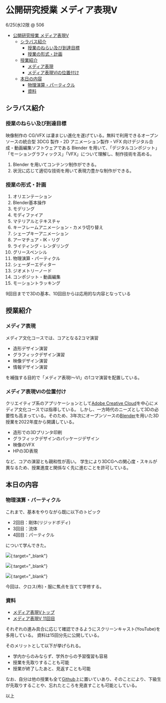 # 公開研究授業 メディア表現V
6/25(水)2限 @ 506

- [公開研究授業 メディア表現V](#公開研究授業-メディア表現v)
  - [シラバス紹介](#シラバス紹介)
    - [授業のねらい及び到達目標](#授業のねらい及び到達目標)
    - [授業の形式・計画](#授業の形式計画)
  - [授業紹介](#授業紹介)
    - [メディア表現](#メディア表現)
    - [メディア表現VIの位置付け](#メディア表現viの位置付け)
  - [本日の内容](#本日の内容)
    - [物理演算・パーティクル](#物理演算パーティクル)
    - [資料](#資料)

## シラバス紹介
### 授業のねらい及び到達目標
映像制作の CG/VFX は凄まじい進化を遂げている。無料で利用できるオープンソースの統合型 3DCG 製作・2D アニメーション製作・VFX 向けデジタル合成・動画編集ソフトウェアである Blender を用いて、「デジタルコンポジット」「モーショングラフィックス」「VFX」について理解し、制作技術を高める。

1. Blender を用いてコンテンツ制作ができる。
2. 状況に応じて適切な技術を用いて表現力豊かな制作ができる。

### 授業の形式・計画
1. オリエンテーション
2. Blender基本操作
3. モデリング
4. モディファイア
5. マテリアルとテキスチャ
6. キーフレームアニメーション・カメラ切り替え
7. シェープキーアニメーション
8. アーマチュア・IK・リグ
9. ライティング・レンダリング
10. グリースペンシル
11. 物理演算・パーティクル
12. シェーダーエディター
13. ジオメトリーノード
14. コンポジット・動画編集
15. モーショントラッキング

9回目までで3Dの基本、10回目からは応用的な内容となっている

## 授業紹介
### メディア表現
メディア文化コースでは、コアとなる2コマ演習
- 造形デザイン演習
- グラフィックデザイン演習
- 映像デザイン演習
- 情報デザイン演習

を補強する目的で「メディア表現I〜VI」の1コマ演習を配置している。

### メディア表現VIの位置付け
クリエイティブ系のアプリケーションとして[Adobe Creative Cloud](https://www.adobe.com/jp/creativecloud.html)を中心にメディア文化コースでは指導している。
しかし、一方時代のニーズとして3Dの必要性も高まっている。そのため、3年次にオープンソースの[Blender](https://www.blender.org/)を用いた3D授業を2022年度から開講している。

- 造形での3Dプリンタ印刷
- グラフィックデザインのパッケージデザイン
- 映像のVFX
- HPの3D表現

など、コアの演習とも親和性が高い。
学生により3DCGへの関心度・スキルが異なるため、授業進度と関係なく先に進むことを許可している。

## 本日の内容
### 物理演算・パーティクル
これまで、基本をやりながら既に以下のトピック
- 2回目：剛体(リジッドボディ)
- 3回目：流体
- 4回目：パーティクル

について学んできた。


[![](https://img.youtube.com/vi/hWLGzx87KB0/0.jpg)](https://www.youtube.com/watch?v=hWLGzx87KB0){:target="_blank"}

[![](https://img.youtube.com/vi/SDfD5dxjedI/0.jpg)](https://www.youtube.com/watch?v=SDfD5dxjedI){:target="\_blank"}

[![](https://img.youtube.com/vi/WDFyFWKuJ3E/0.jpg)](https://www.youtube.com/watch?v=WDFyFWKuJ3E){:target="_blank"}

今回は、クロス(布)・服に焦点を当てて学修する。

### 資料
- [メディア表現Vトップ](https://sammyppr.github.io/2025/MediaRepresentationV/)
- [メディア表現V 11回目](https://sammyppr.github.io/2025/MediaRepresentationV/mr5_11.html)

それぞれの進み具合に応じて確認できるようにスクリーンキャスト(YouTube)を多用している。
資料は15回分先に公開している。

そのメリットとして以下が挙げられる。
- 学内からのみならず、学外からの予習復習も容易
- 授業を先取りすることも可能
- 授業が終了したあと、見返すことも可能

なお、自分は他の授業も全て[Github](https://sammyppr.github.io/)上に置いていあり、そのことにより、下級生が先取りすることや、忘れたところを見直すことも可能としている。

以上

